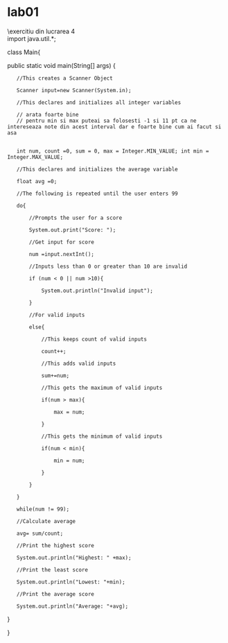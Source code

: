 # lab01
\\exercitiu din lucrarea 4  
import java.util.*;

class Main{

   public static void main(String[] args)  {

       //This creates a Scanner Object

       Scanner input=new Scanner(System.in);

       //This declares and initializes all integer variables

       // arata foarte bine
       // pentru min si max puteai sa folosesti -1 si 11 pt ca ne intereseaza note din acest interval dar e foarte bine cum ai facut si asa


       int num, count =0, sum = 0, max = Integer.MIN_VALUE; int min = Integer.MAX_VALUE;

       //This declares and initializes the average variable

       float avg =0;

       //The following is repeated until the user enters 99

       do{

           //Prompts the user for a score

           System.out.print("Score: ");

           //Get input for score

           num =input.nextInt();

           //Inputs less than 0 or greater than 10 are invalid

           if (num < 0 || num >10){

               System.out.println("Invalid input");

           }

           //For valid inputs

           else{

               //This keeps count of valid inputs

               count++;

               //This adds valid inputs

               sum+=num;

               //This gets the maximum of valid inputs

               if(num > max){

                   max = num;

               }

               //This gets the minimum of valid inputs

               if(num < min){

                   min = num;

               }

           }

       }

       while(num != 99);

       //Calculate average

       avg= sum/count;

       //Print the highest score

       System.out.println("Highest: " +max);

       //Print the least score

       System.out.println("Lowest: "+min);

       //Print the average score

       System.out.println("Average: "+avg);

}

}

